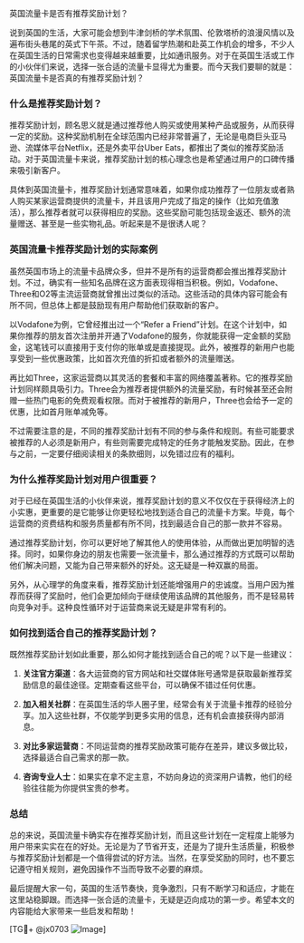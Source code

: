 英国流量卡是否有推荐奖励计划？

说到英国的生活，大家可能会想到牛津剑桥的学术氛围、伦敦塔桥的浪漫风情以及遍布街头巷尾的英式下午茶。不过，随着留学热潮和赴英工作机会的增多，不少人在英国生活的日常需求也变得越来越重要，比如通讯服务。对于在英国生活或工作的小伙伴们来说，选择一张合适的流量卡显得尤为重要。而今天我们要聊的就是：英国流量卡是否真的有推荐奖励计划？

### 什么是推荐奖励计划？

推荐奖励计划，顾名思义就是通过推荐他人购买或使用某种产品或服务，从而获得一定的奖励。这种奖励机制在全球范围内已经非常普遍了，无论是电商巨头亚马逊、流媒体平台Netflix，还是外卖平台Uber Eats，都推出了类似的推荐奖励活动。对于英国流量卡来说，推荐奖励计划的核心理念也是希望通过用户的口碑传播来吸引新客户。

具体到英国流量卡，推荐奖励计划通常意味着，如果你成功推荐了一位朋友或者熟人购买某家运营商提供的流量卡，并且该用户完成了指定的操作（比如充值激活），那么推荐者就可以获得相应的奖励。这些奖励可能包括现金返还、额外的流量赠送、甚至是一些实物礼品。听起来是不是很诱人呢？

### 英国流量卡推荐奖励计划的实际案例

虽然英国市场上的流量卡品牌众多，但并不是所有的运营商都会推出推荐奖励计划。不过，确实有一些知名品牌在这方面表现得相当积极。例如，Vodafone、Three和O2等主流运营商就曾推出过类似的活动。这些活动的具体内容可能会有所不同，但总体上都是鼓励现有用户帮助他们获取新的客户。

以Vodafone为例，它曾经推出过一个“Refer a Friend”计划。在这个计划中，如果你推荐的朋友首次注册并开通了Vodafone的服务，你就能获得一定金额的奖励金，这笔钱可以直接用于支付你的账单或是直接提现。此外，被推荐的新用户也能享受到一些优惠政策，比如首次充值的折扣或者额外的流量赠送。

再比如Three，这家运营商以其灵活的套餐和丰富的网络覆盖著称。它的推荐奖励计划同样颇具吸引力。Three会为推荐者提供额外的流量奖励，有时候甚至还会附赠一些热门电影的免费观看权限。而对于被推荐的新用户，Three也会给予一定的优惠，比如首月账单减免等。

不过需要注意的是，不同的推荐奖励计划有不同的参与条件和规则。有些可能要求被推荐的人必须是新用户，有些则需要完成特定的任务才能触发奖励。因此，在参与之前，一定要仔细阅读相关的条款细则，以免错过应有的福利。

### 为什么推荐奖励计划对用户很重要？

对于已经在英国生活的小伙伴来说，推荐奖励计划的意义不仅仅在于获得经济上的小实惠，更重要的是它能够让你更轻松地找到适合自己的流量卡方案。毕竟，每个运营商的资费结构和服务质量都有所不同，找到最适合自己的那一款并不容易。

通过推荐奖励计划，你可以更好地了解其他人的使用体验，从而做出更加明智的选择。同时，如果你身边的朋友也需要一张流量卡，那么通过推荐的方式既可以帮助他们解决问题，又能为自己带来额外的好处。这无疑是一种双赢的局面。

另外，从心理学的角度来看，推荐奖励计划还能增强用户的忠诚度。当用户因为推荐而获得了奖励时，他们会更加倾向于继续使用该品牌的其他服务，而不是轻易转向竞争对手。这种良性循环对于运营商来说无疑是非常有利的。

### 如何找到适合自己的推荐奖励计划？

既然推荐奖励计划如此重要，那么如何才能找到适合自己的呢？以下是一些建议：

1. **关注官方渠道**：各大运营商的官方网站和社交媒体账号通常是获取最新推荐奖励信息的最佳途径。定期查看这些平台，可以确保不错过任何优惠。

2. **加入相关社群**：在英国生活的华人圈子里，经常会有关于流量卡推荐的经验分享。加入这些社群，不仅能学到更多实用的信息，还有机会直接获得内部消息。

3. **对比多家运营商**：不同运营商的推荐奖励政策可能存在差异，建议多做比较，选择最适合自己需求的那一款。

4. **咨询专业人士**：如果实在拿不定主意，不妨向身边的资深用户请教，他们的经验往往能为你提供宝贵的参考。

### 总结

总的来说，英国流量卡确实存在推荐奖励计划，而且这些计划在一定程度上能够为用户带来实实在在的好处。无论是为了节省开支，还是为了提升生活质量，积极参与推荐奖励计划都是一个值得尝试的好方法。当然，在享受奖励的同时，也不要忘记遵守相关规则，避免因操作不当而导致不必要的麻烦。

最后提醒大家一句，英国的生活节奏快，竞争激烈，只有不断学习和适应，才能在这里站稳脚跟。而选择一张合适的流量卡，无疑是迈向成功的第一步。希望本文的内容能给大家带来一些启发和帮助！

[TG💪+ @jx0703 ![Image](https://github.com/user-attachments/assets/dbca1d08-cadb-493c-b0ec-ad6f7a83f270)]